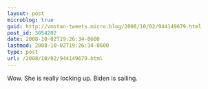 ```yaml
---
layout: post
microblog: true
guid: http://vmstan-tweets.micro.blog/2008/10/02/944149679.html
post_id: 3054202
date: 2008-10-02T19:26:34-0600
lastmod: 2008-10-02T19:26:34-0600
type: post
url: /2008/10/02/944149679.html
---
```

Wow. She is really locking up. Biden is sailing.
